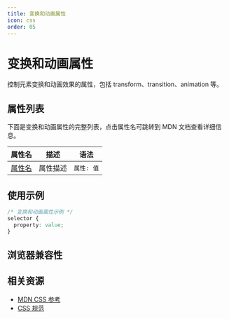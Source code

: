 ```yaml
---
title: 变换和动画属性
icon: css
order: 05
---
```


# 变换和动画属性

控制元素变换和动画效果的属性，包括 transform、transition、animation 等。

## 属性列表

下面是变换和动画属性的完整列表，点击属性名可跳转到 MDN 文档查看详细信息。

| 属性名 | 描述 | 语法 |
|-------|------|------|
| [属性名](https://developer.mozilla.org/path/to/property) | 属性描述 | `属性: 值` |

<!-- 此处将根据数据自动生成属性表格 -->

## 使用示例

```css
/* 变换和动画属性示例 */
selector {
  property: value;
}
```

## 浏览器兼容性

<!-- 此处将根据数据自动生成兼容性表格 -->

## 相关资源

- [MDN CSS 参考](https://developer.mozilla.org/zh-CN/docs/Web/CSS/Reference)
- [CSS 规范](https://www.w3.org/Style/CSS/)
